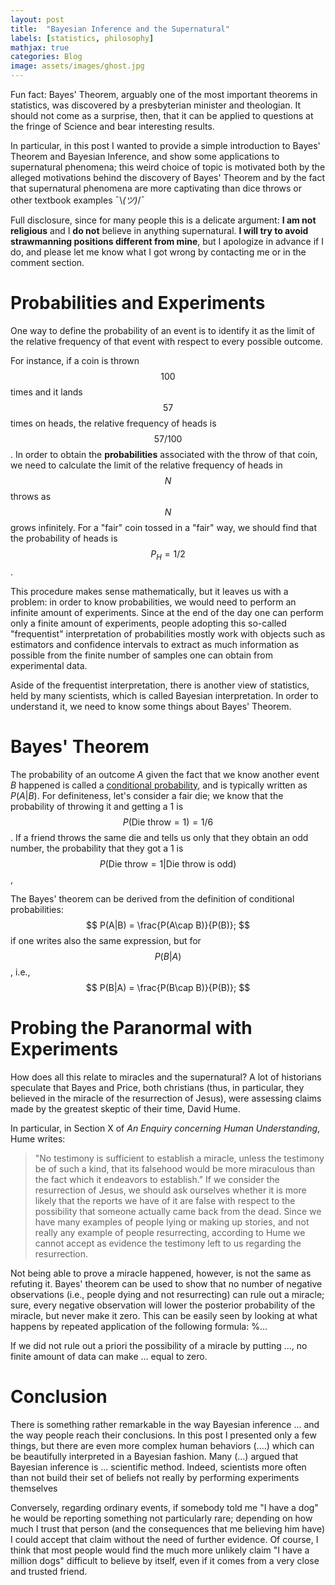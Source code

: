 ```yaml
---
layout: post
title:  "Bayesian Inference and the Supernatural"
labels: [statistics, philosophy]
mathjax: true
categories: Blog
image: assets/images/ghost.jpg
---
```


Fun fact: Bayes' Theorem,
arguably one of the most important theorems in statistics,
was discovered by a presbyterian minister and theologian.
It should not come as a surprise, then, that it can be
applied to questions at the fringe of Science and bear
interesting results.

In particular, in this post I wanted to provide a simple introduction
to Bayes' Theorem and Bayesian Inference, and show some applications to
supernatural phenomena; this weird choice of topic is motivated both
by the alleged motivations behind the discovery of Bayes' Theorem
and by the fact that supernatural phenomena are more captivating than
dice throws or other textbook examples ¯\\_(ツ)_/¯

Full disclosure, since for many people this is a delicate argument: **I am not religious** 
and I **do not** believe in anything supernatural. **I will try to avoid strawmanning 
positions different from mine**, but I apologize in advance if I do, and please let me know
what I got wrong by contacting me or in the comment section.

# Probabilities and Experiments

One way to define the probability of an event is to identify it as the limit of
the relative frequency of that event with respect to every possible outcome.

For instance, if a coin is thrown $$100$$ times and it lands $$57$$ times on heads,
the relative frequency of heads is $$57/100$$. In order to obtain the **probabilities**
associated with the throw of that coin, we need to calculate the limit of the relative
frequency of heads in $$N$$ throws as $$N$$ grows infinitely. For a "fair"
coin tossed in a "fair" way, we should find that the probability of
heads is $$P_H = 1/2$$.

This procedure makes sense mathematically,
but it leaves us with a problem: in order to know probabilities, we would
need to perform an infinite amount of experiments. Since at the end of the day
one can perform only a finite amount of experiments, people adopting this so-called "frequentist" 
interpretation of probabilities mostly work with objects such as estimators and confidence intervals
to extract as much information as possible from the finite number of samples one can obtain 
from experimental data.

Aside of the frequentist interpretation, there is another view of statistics, held by many
scientists, which is called Bayesian interpretation. In order to understand it, we need to know
some things about Bayes' Theorem.

# Bayes' Theorem

The probability of an outcome $A$ given the fact that we know another event $B$ happened
is called a [conditional probability](https://en.wikipedia.org/wiki/Conditional_probability),
and is typically written as $P(A|B)$. For definiteness, let's consider a fair die; we know
that the probability of throwing it and getting a 1 is $$P(\text{Die throw} = 1) = 1/6$$. If
a friend throws the same die and tells us only that they obtain an odd number,
the probability that they got a 1 is $$P(\text{Die throw} = 1 | \text{Die throw is odd})$$,


The Bayes' theorem can be derived from the definition of conditional probabilities:
$$
P(A|B) = \frac{P(A\cap B)}{P(B)};
$$
if one writes also the same expression, but for $$P(B|A)$$, i.e.,
$$
P(B|A) = \frac{P(B\cap B)}{P(B)};
$$



# Probing the Paranormal with Experiments

How does all this relate to miracles and the supernatural? A lot of historians speculate
that Bayes and Price, both christians (thus, in particular, they believed in the 
miracle of the resurrection of Jesus), were assessing claims made by the greatest skeptic of their
time, David Hume.

In particular, in Section X of *An Enquiry concerning Human Understanding*, Hume writes:
>"No testimony is sufficient to establish a miracle, unless the testimony be of such 
> a kind, that its falsehood would be more miraculous than the fact which it 
> endeavors to establish."
If we consider the resurrection of Jesus, we should ask ourselves
whether it is more likely that the reports we have of it are false with respect to 
the possibility that someone actually came back from the dead. Since we have many
examples of people lying or making up stories, and not really any example of people
resurrecting, according to Hume we cannot accept as evidence the testimony left to us 
regarding the resurrection.

Not being able to prove a miracle happened, however, is not the same as refuting it.
Bayes' theorem can be used to show that no number of negative observations (i.e.,
people dying and not resurrecting) can rule out a miracle; sure, every negative
observation will lower the posterior probability of the miracle, but never make it zero.
This can be easily seen by looking at what happens by repeated application of the
following formula:
%...

If we did not rule out a priori the possibility of a miracle by putting ..., no finite amount of data can
make ... equal to zero. 




# Conclusion

There is something rather remarkable in the way Bayesian inference ... and 
the way people reach their conclusions. In this post I presented only a few things,
but there are even more complex human behaviors (....) which can be beautifully
interpreted in a Bayesian fashion. Many (...) argued that Bayesian inference
is ... scientific method. Indeed, scientists more often than not build their set of
beliefs not really by performing experiments themselves

Conversely, regarding ordinary events, if somebody told me "I have a dog" he would be
reporting something not particularly rare; depending on how much I trust that person
(and the consequences that me believing him have) I could accept that claim without 
the need of further evidence. Of course, I think that most people would find the 
much more unlikely claim "I have a million dogs" difficult to believe by itself, 
even if it comes from a very close and trusted friend.